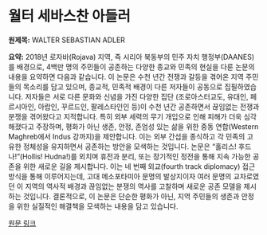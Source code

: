 # 월터 세바스찬 아들러

**원제목:** WALTER SEBASTIAN ADLER

**요약:** 2018년 로자바(Rojava) 지역, 즉 시리아 북동부의 민주 자치 행정부(DAANES)를 배경으로, 4백만 명의 주민들이 공존하는 다양한 종교와 민족의 현실을 다룬 논문의 내용을 요약하면 다음과 같습니다.  이 논문은 수천 년간 전쟁과 갈등을 겪어온 지역 주민들의 목소리를 담고 있으며, 종교적, 민족적 배경이 다른 저자들이 공동으로 집필하였습니다.  저자들은 서로 다른 문화와 신념을 가진 다양한 집단 (조로아스터교도, 유대인, 페르시아인, 아랍인, 꾸르드인, 팔레스타인인 등)이 수천 년간 공존하면서 끊임없는 전쟁과 분쟁을 겪어왔다고 지적합니다.  특히 외부 세력의 무기 개입으로 인해 피해가 더욱 심각해졌다고 주장하며, 평화가 아닌 생존, 안정, 존엄성 있는 삶을 위한 중동 연합(Western Maghreb에서 Indus 강까지)을 제안합니다.  이는 외부 간섭을 종식하고 각 민족의 고유한 정체성을 유지하면서 공존하는 방안을 모색하는 것입니다.  논문은 “홀리스! 후드나!”(Hollis! Hudna!)를 외치며 휴전과 분리, 또는 장기적인 정전을 통해 지속 가능한 공존을 위한 새로운 길을 제시합니다.  이는 네 번째 외교(fourth track diplomacy) 접근 방식을 통해 이루어지는데,  고대 메소포타미아 문명의 발상지이자 여러 문명의 교차로였던 이 지역의 역사적 배경과  끊임없는 분쟁의 역사를 고찰하며 새로운 공존 모델을 제시하는 것입니다.  결론적으로, 이 논문은 단순한 평화가 아닌, 지역 주민들의 생존과 안정을 위한 실질적인 해결책을 모색하는 내용을 담고 있습니다.

[원문 링크](https://waltadler.co/page/2/)
